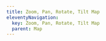 ```yaml
---
title: Zoom, Pan, Rotate, Tilt Map
eleventyNavigation:
  key: Zoom, Pan, Rotate, Tilt Map
  parent: Map
---
```

